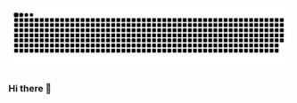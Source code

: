 <picture>
  <source media="(prefers-color-scheme: dark)" srcset="https://raw.githubusercontent.com/lqllife/lqllife/output/github-contribution-grid-snake-dark.svg">
  <source media="(prefers-color-scheme: light)" srcset="https://raw.githubusercontent.com/lqllife/lqllife/output/github-contribution-grid-snake.svg">
  <img alt="github contribution grid snake animation" src="https://raw.githubusercontent.com/lqllife/lqllife/output/github-contribution-grid-snake.svg">
</picture>

### Hi there 👋

<!--
**lqllife/lqllife** is a ✨ _special_ ✨ repository because its `README.md` (this file) appears on your GitHub profile.

Here are some ideas to get you started:

- 🔭 I’m currently working on ...
- 🌱 I’m currently learning ...
- 👯 I’m looking to collaborate on ...
- 🤔 I’m looking for help with ...
- 💬 Ask me about ...
- 📫 How to reach me: ...
- 😄 Pronouns: ...
- ⚡ Fun fact: ...
-->
